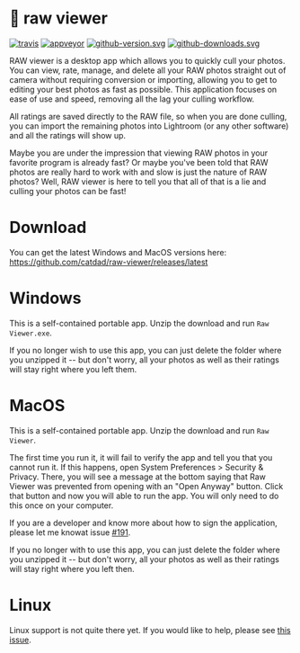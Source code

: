# 📸 raw viewer

[![travis][travis.svg]][travis.link]
[![appveyor][appveyor.svg]][appveyor.link]
[![github-version.svg]][github-release.link]
[![github-downloads.svg]][github-release.link]

[travis.svg]: https://travis-ci.com/catdad/raw-viewer.svg?branch=master
[travis.link]: https://travis-ci.com/catdad/raw-viewer
[appveyor.svg]: https://ci.appveyor.com/api/projects/status/github/catdad/raw-viewer?branch=master&svg=true
[appveyor.link]: https://ci.appveyor.com/project/catdad/raw-viewer
[github-downloads.svg]: https://img.shields.io/github/downloads/catdad/raw-viewer/total.svg
[github-release.link]: https://github.com/catdad/raw-viewer/releases
[github-version.svg]: https://img.shields.io/github/release/catdad/raw-viewer.svg

RAW viewer is a desktop app which allows you to quickly cull your photos. You can view, rate, manage, and delete all your RAW photos straight out of camera without requiring conversion or importing, allowing you to get to editing your best photos as fast as possible. This application focuses on ease of use and speed, removing all the lag your culling workflow.

All ratings are saved directly to the RAW file, so when you are done culling, you can import the remaining photos into Lightroom (or any other software) and all the ratings will show up.

Maybe you are under the impression that viewing RAW photos in your favorite program is already fast? Or maybe you've been told that RAW photos are really hard to work with and slow is just the nature of RAW photos? Well, RAW viewer is here to tell you that all of that is a lie and culling your photos can be fast!

# Download

You can get the latest Windows and MacOS versions here: https://github.com/catdad/raw-viewer/releases/latest

# Windows

This is a self-contained portable app. Unzip the download and run `Raw Viewer.exe`.

If you no longer wish to use this app, you can just delete the folder where you unzipped it -- but don't worry, all your photos as well as their ratings will stay right where you left them.

# MacOS

This is a self-contained portable app. Unzip the download and run `Raw Viewer`.

The first time you run it, it will fail to verify the app and tell you that you cannot run it. If this happens, open System Preferences > Security & Privacy. There, you will see a message at the bottom saying that Raw Viewer was prevented from opening with an "Open Anyway" button. Click that button and now you will able to run the app. You will only need to do this once on your computer.

If you are a developer and know more about how to sign the application, please let me knowat issue [#191](https://github.com/catdad/raw-viewer/issues/191).

If you no longer with to use this app, you can just delete the folder where you unzipped it -- but don't worry, all your photos as well as their ratings will stay right where you left then.

# Linux

Linux support is not quite there yet. If you would like to help, please see [this issue](https://github.com/catdad/raw-viewer/issues/105).
